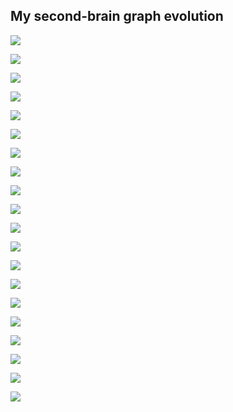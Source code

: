 ## My second-brain graph evolution

![](Screenshot%202021-01-08%20at%2000.18.37%201.png)

![](Screenshot%202021-01-16%20at%2000.28.51%201.png)

![](Screenshot%202021-01-24%20at%2000.07.36%201.png)

![](Screenshot%202021-01-24%20at%2023.34.35.png)

![](Pasted%20image%2020210131164128.png)

![](Pasted%20image%2020210131200843.png)

![](Pasted%20image%2020210201223712.png)

![](Pasted%20image%2020210203235412.png)

![](Pasted%20image%2020210206011253.png)

![](Pasted%20image%2020210208235056.png)

![](Pasted%20image%2020210211000509.png)

![](Pasted%20image%2020210211002904.png)

![](Pasted%20image%2020210212012017.png)

![](Pasted%20image%2020210219000849.png)

![](Pasted%20image%2020210221005741.png)

![](Pasted%20image%2020210228004100.png)

![](Pasted%20image%2020210320233101.png)

![](Pasted%20image%2020210524230717.png)

![](Pasted%20image%2020210612235248.png)

![](Pasted%20image%2020210617231911.png)